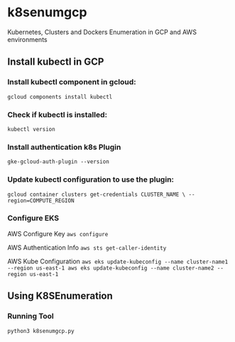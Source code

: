 # k8senumgcp
Kubernetes, Clusters and Dockers Enumeration in GCP and AWS environments 

## Install kubectl in GCP


### Install kubectl component in gcloud:

`
gcloud components install kubectl
`


### Check if kubectl is installed:

`
kubectl version
`

### Install authentication k8s Plugin

`
gke-gcloud-auth-plugin --version
`

### Update kubectl configuration to use the plugin:

`
gcloud container clusters get-credentials CLUSTER_NAME \
    --region=COMPUTE_REGION
`

### Configure EKS

AWS Configure Key
`
aws configure
`

AWS Authentication Info
`
aws sts get-caller-identity
`

AWS Kube Configuration
`
aws eks update-kubeconfig --name cluster-name1 --region us-east-1
aws eks update-kubeconfig --name cluster-name2 --region us-east-1
`


## Using K8SEnumeration

### Running Tool

`
python3 k8senumgcp.py
`



